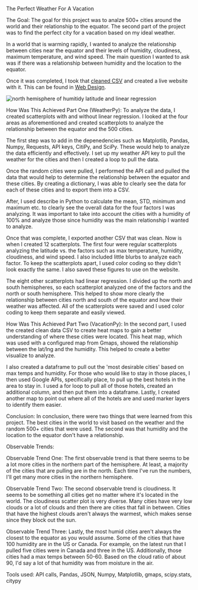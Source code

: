 The Perfect Weather For A Vacation

The Goal:
The goal for this project was to analze 500+ cities around the world and their relationship to the equator. The second part of the project was to find the perfect city for a vacation based on my ideal weather. 

In a world that is warming rapidly, I wanted to analyze the relationship between cities near the equator and their levels of humidity, cloudiness, maximum temperature, and wind speed. The main question I wanted to ask was if there was a relationship between humidity and the location to the equator. 

Once it was completed, I took that [cleaned CSV](https://github.com/EmmaLimoli/api-python-challenge/blob/master/weather_py/output_data/weatherPy_clean_data.csv) and created a live website with it. This can be found in [Web Design](https://github.com/EmmaLimoli/web-design-challenge). 

![north hemisphere of humitidy latitude and linear regression](https://github.com/EmmaLimoli/api-python-challenge/blob/master/weather_py/output_data/nhemHumLatReg.png)


How Was This Achieved Part One (WeatherPy):
To analyze the data, I created scatterplots with and without linear regression. I looked at the four areas as aforementioned and created scatterplots to analyze the relationship between the equator and the 500 cities. 

The first step was to add in the depenedencies such as Matplotlib, Pandas, Numpy, Requests, API keys, CitiPy, and SciPy. These would help to analyze the data efficiently and effectively. I set up my weather API key to pull the weather for the cities and then I created a loop to pull the data.

Once the random cities were pulled, I performed the API call and pulled the data that would help to determine the relationship between the equator and these cities. By creating a dictionary, I was able to clearly see the data for each of these cities and to export them into a CSV.

After, I used describe in Python to calculate the mean, STD, minimum and maximum etc. to clearly see the overall data for the four factors I was analyzing. It was important to take into account the cities with a humidity of 100% and analyze those since humidity was the main relationship I wanted to analyze. 

Once that was complete, I exported another CSV that was clean. Now is when I created 12 scatterplots. The first four were regular scatterplots analyzing the latitude vs. the factors such as max temperature, humidity, cloudiness, and wind speed. I also included little blurbs to analyze each factor. To keep the scatterplots apart, I used color coding so they didn't look exactly the same. I also saved these figures to use on the website.

The eight other scatterplots had linear regression. I divided up the north and south hemispheres, so each scatterplot analyzed one of the factors and the north or south hemisphere. This helped to show more clearly the relationship between cities north and south of the equator and how their weather was affected. All of the scatterplots were saved and I used color coding to keep them separate and easily viewed.

How Was This Achieved Part Two (VacationPy):
In the second part, I used the created clean data CSV to create heat maps to gain a better understanding of where these cities were located. This heat map, which was used with a configured map from Gmaps, showed the relationship between the lat/lng and the humidity. This helped to create a better visualize to analyze. 

I also created a dataframe to pull out the 'most desirable cities' based on max temps and humidity. For those who would like to stay in those places, I then used Google APIs, specifically place, to pull up the best hotels in the area to stay in. I used a for loop to pull all of those hotels, created an additional column, and then put them into a dataframe. Lastly, I created another map to point out where all of the hotels are and used marker layers to identify them easier.

Conclusion:
In conclusion, there were two things that were learned from this project. The best cities in the world to visit based on the weather and the random 500+ cities that were used. The second was that humidity and the location to the equator don't have a relationship.  

Observable Trends:

Observable Trend One: 
The first observable trend is that there seems to be a lot more cities in the northern part of the hemisphere. At least, a majority of the cities that are pulling are in the north. Each time I've run the numbers, I'll get many more cities in the northern hemisphere.

Observable Trend Two: 
The second observable trend is cloudiness. It seems to be something all cities get no matter where it's located in the world. The cloudiness scatter plot is very diverse. Many cities have very low clouds or a lot of clouds and then there are cities that fall in between. Cities that have the highest clouds aren't always the warmest, which makes sense since they block out the sun.

Observable Trend Three: 
Lastly, the most humid cities aren't always the closest to the equator as you would assume. Some of the cities that have 100 humidity are in the US or Canada. For example, on the latest run that I pulled five cities were in Canada and three in the US. Additionally, those cities had a max temps between 50-60. Based on the cloud ratio of about 90, I'd say a lot of that humidity was from moisture in the air.

Tools used: API calls, Pandas, JSON, Numpy, Matplotlib, gmaps, scipy.stats, citypy

